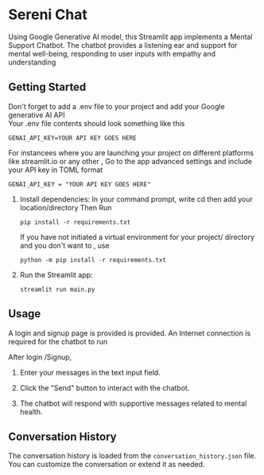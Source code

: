 # Sereni Chat

Using Google Generative AI model, this Streamlit app implements a Mental Support Chatbot. 
The chatbot provides a listening ear and support for mental well-being, responding to user inputs with empathy and understanding

## Getting Started

   Don't forget to add a .env file to your project and add your Google generative AI API    
   Your .env file contents should look something like this 

   ```
   GENAI_API_KEY=YOUR API KEY GOES HERE
   ```
   For instancees where you are launching your project on different platforms like streamlit.io or any other ,
   Go to the app advanced settings and include your API key in TOML format 
   ```
   GENAI_API_KEY = "YOUR API KEY GOES HERE"

   ```

1. Install dependencies:
   In your command prompt, 
   write cd then add your location/directory
   Then Run
   ```
   pip install -r requirements.txt
    ```
   If you have not initiated a virtual environment for your project/ directory and you don't want to , use
   ```
   python -m pip install -r requirements.txt
   ```


3. Run the Streamlit app:

    ```
    streamlit run main.py
    ```

## Usage

A login and signup page is provided is provided.
An Internet connection is required for the chatbot to run

After login /Signup, 

1. Enter your messages in the text input field.

2. Click the "Send" button to interact with the chatbot.

3. The chatbot will respond with supportive messages related to mental health.

## Conversation History

The conversation history is loaded from the `conversation_history.json` file. You can customize the conversation or extend it as needed.
